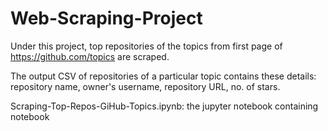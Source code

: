 # Web-Scraping-Project
Under this project, top repositories of the topics from first page of https://github.com/topics are scraped.

The output CSV of repositories of a particular topic contains these details: repository name, owner's username, repository URL, no. of stars.

Scraping-Top-Repos-GiHub-Topics.ipynb: the jupyter notebook containing notebook

